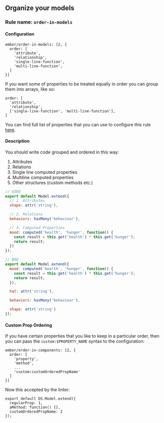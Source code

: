 ## Organize your models

### Rule name: `order-in-models`

#### Configuration

```
ember/order-in-models: [2, {
  order: [
    'attribute',
    'relationship',
    'single-line-function',
    'multi-line-function',
  ]
}]
```

If you want some of properties to be treated equally in order you can group them into arrays, like so:

```
order: [
  'attribute',
  'relationship',
  ['single-line-function', 'multi-line-function'],
]
```

You can find full list of properties that you can use to configure this rule [here](/lib/utils/property-order.js#L10).

#### Description

You should write code grouped and ordered in this way:

1. Attributes
2. Relations
3. Single line computed properties
4. Multiline computed properties
5. Other structures (custom methods etc.)

```javascript
// GOOD
export default Model.extend({
  // 1. Attributes
  shape: attr('string'),

  // 2. Relations
  behaviors: hasMany('behaviour'),

  // 3. Computed Properties
  mood: computed('health', 'hunger', function() {
    const result = this.get('health') * this.get('hunger');
    return result;
  })
});

// BAD
export default Model.extend({
  mood: computed('health', 'hunger', function() {
    const result = this.get('health') * this.get('hunger');
    return result;
  }),

  hat: attr('string'),

  behaviors: hasMany('behaviour'),

  shape: attr('string')
});
```

#### Custom Prop Ordering

If you have certain properties that you like to keep in a particular order, then you can pass the `custom:$PROPERTY_NAME` syntax to the configuration:

```
ember/order-in-components: [2, {
  order: [
    'property',
    'method',
    ...
    'custom:customOrderedPropName'
  ]
}]
```

Now this accepted by the linter:

```
export default DS.Model.extend({
  regularProp: 1,
  aMethod: function() {},
  customOrderedPropName: 2
});
```
